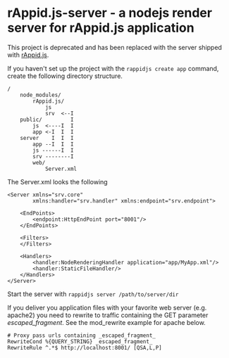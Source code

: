 # rAppid.js-server - a nodejs render server for rAppid.js application

This project is deprecated and has been replaced with the server shipped with [rAppid.js](https://github.com/it-ony/rAppid.js).

If you haven't set up the project with the `rappidjs create app` command, create the following directory structure.

```
/
    node_modules/
        rAppid.js/
            js
            srv  <--I
    public/         I
        js  <----I  I
        app <-I  I  I
    server    I  I  I
        app --I  I  I
        js ------I  I
        srv --------I
        web/
            Server.xml
```

The Server.xml looks the following
```
<Server xmlns="srv.core"
        xmlns:handler="srv.handler" xmlns:endpoint="srv.endpoint">

    <EndPoints>
        <endpoint:HttpEndPoint port="8001"/>
    </EndPoints>

    <Filters>
    </Filters>

    <Handlers>
        <handler:NodeRenderingHandler application="app/MyApp.xml"/>
        <handler:StaticFileHandler/>
    </Handlers>
</Server>
```

Start the server with `rappidjs server /path/to/server/dir`

If you deliver you application files with your favorite web server (e.g. apache2) you need to rewrite
to traffic containing the GET parameter _escaped_fragment_. See the mod_rewrite example for apache below.

```
# Proxy pass urls containing _escaped_fragment_
RewriteCond %{QUERY_STRING} _escaped_fragment_
RewriteRule ^.*$ http://localhost:8001/ [QSA,L,P]
```